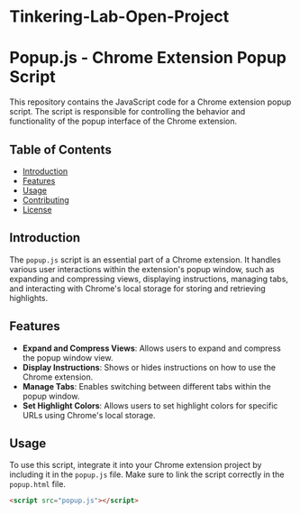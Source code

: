 # Tinkering-Lab-Open-Project
# Popup.js - Chrome Extension Popup Script

This repository contains the JavaScript code for a Chrome extension popup script. The script is responsible for controlling the behavior and functionality of the popup interface of the Chrome extension.

## Table of Contents

- [Introduction](#introduction)
- [Features](#features)
- [Usage](#usage)
- [Contributing](#contributing)
- [License](#license)

## Introduction

The `popup.js` script is an essential part of a Chrome extension. It handles various user interactions within the extension's popup window, such as expanding and compressing views, displaying instructions, managing tabs, and interacting with Chrome's local storage for storing and retrieving highlights.

## Features

- **Expand and Compress Views**: Allows users to expand and compress the popup window view.
- **Display Instructions**: Shows or hides instructions on how to use the Chrome extension.
- **Manage Tabs**: Enables switching between different tabs within the popup window.
- **Set Highlight Colors**: Allows users to set highlight colors for specific URLs using Chrome's local storage.

## Usage

To use this script, integrate it into your Chrome extension project by including it in the `popup.js` file. Make sure to link the script correctly in the `popup.html` file.

```html
<script src="popup.js"></script>
